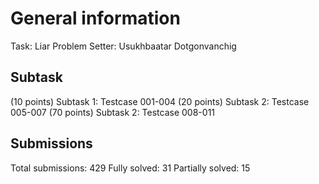 # General information
Task: Liar
Problem Setter: Usukhbaatar Dotgonvanchig

## Subtask
(10 points) Subtask 1: Testcase 001-004
(20 points) Subtask 2: Testcase 005-007
(70 points) Subtask 2: Testcase 008-011

## Submissions
Total submissions: 429
Fully solved: 31
Partially solved: 15